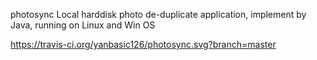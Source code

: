 photosync
Local harddisk photo de-duplicate application, implement by Java, running on Linux and Win OS

https://travis-ci.org/yanbasic126/photosync.svg?branch=master